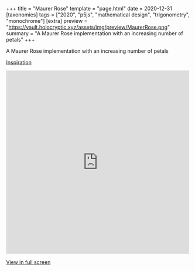 +++
title = "Maurer Rose"
template = "page.html"
date = 2020-12-31
[taxonomies]
tags = ["2020", "p5js", "mathematical design", "trigonometry", "monochrome"]
[extra]
preview = "https://vault.holocryptic.xyz/assets/img/preview/MaurerRose.png"
summary = "A Maurer Rose implementation with an increasing number of petals"
+++

A Maurer Rose implementation with an increasing number of petals

<a target=_blank href="https://en.wikipedia.org/wiki/Maurer_rose">Inspiration</a>

<embed
type="text/html"
src="https://vault.holocryptic.xyz/src/2020/MaurerRose"
width="500"
height="500"
/>

<a target=_blank href="https://vault.holocryptic.xyz/src/2020/MaurerRose">View in full screen</a>
